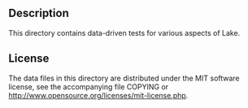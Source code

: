 Description
------------

This directory contains data-driven tests for various aspects of Lake.

License
--------

The data files in this directory are distributed under the MIT software
license, see the accompanying file COPYING or
http://www.opensource.org/licenses/mit-license.php.

